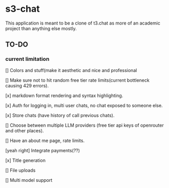 # s3-chat

This application is meant to be a clone of t3.chat as more of an academic project than anything else mostly.


## TO-DO

### current limitation
[] Colors and stuff(make it aesthetic and nice and professional

[] Make sure not to hit random free tier rate limits(current bottleneck causing 429 errors).

[x] markdown format rendering and syntax highlighting.

[x] Auth for logging in, multi user chats, no chat exposed to someone else.

[x] Store chats (have history of call previous chats).

[] Choose between multiple LLM providers (free tier api keys of openrouter and other places).

[] Have an about me page, rate limits.

[yeah right] Integrate payments(??)

[x] Title generation

[] File uploads

[] Multi model support
